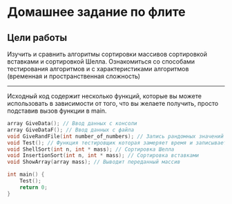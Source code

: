 # Домашнее задание по флите
## Цели работы
Изучить и сравнить алгоритмы сортировки массивов сортировкой вставками и сортировкой Шелла. 
Ознакомиться со способами тестирования алгоритмов и с характеристиками алгоритмов (временная и пространственная сложность)
___

Исходный код содержит несколько функций, которые вы можете использовать в зависимости от того, что вы желаете получить, просто подставив вызов функции в main.

```c
array GiveData(); // Ввод данных с консоли
array GiveDataF(); // Ввод данных с файла
void GiveRandFile(int number_of_numbers); // Запись рандомных значений в файл для считывания (data.txt)
void Test(); // Функция тестировщик которая замеряет время и записывает результаты в файл test.txt
void ShellSort(int n, int * mass); // Сортировка Шелла
void InsertionSort(int n, int * mass); // Сортировка вставками
void ShowArray(array mass); // Выводит переданный массив

int main() {
    Test();
    return 0;
}
```
